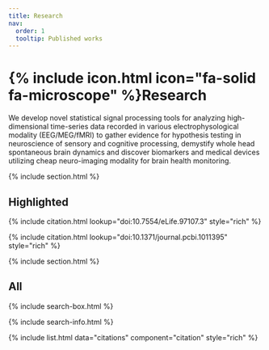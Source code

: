 ```yaml
---
title: Research
nav:
  order: 1
  tooltip: Published works
---
```


# {% include icon.html icon="fa-solid fa-microscope" %}Research

We develop novel statistical signal processing tools for analyzing high-dimensional time-series data recorded in various electrophysological modality (EEG/MEG/fMRI) to gather evidence for hypothesis testing in neuroscience of sensory and cognitive processing, demystify whole head spontaneous brain dynamics and discover biomarkers and medical devices utilizing cheap neuro-imaging modality for brain health monitoring.


{% include section.html %}

## Highlighted

{% include citation.html lookup="doi:10.7554/eLife.97107.3" style="rich" %}

{% include citation.html lookup="doi:10.1371/journal.pcbi.1011395" style="rich" %}

{% include section.html %}

## All

{% include search-box.html %}

{% include search-info.html %}

{% include list.html data="citations" component="citation" style="rich" %}
